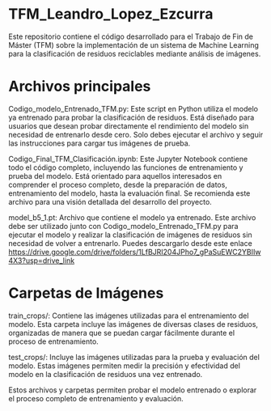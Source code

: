 # TFM_Leandro_Lopez_Ezcurra
Este repositorio contiene el código desarrollado para el Trabajo de Fin de Máster (TFM) sobre la implementación de un sistema de Machine Learning para la clasificación de residuos reciclables mediante análisis de imágenes.

# Archivos principales
Codigo_modelo_Entrenado_TFM.py: Este script en Python utiliza el modelo ya entrenado para probar la clasificación de residuos. Está diseñado para usuarios que desean probar directamente el rendimiento del modelo sin necesidad de entrenarlo desde cero. Solo debes ejecutar el archivo y seguir las instrucciones para cargar tus imágenes de prueba.

Codigo_Final_TFM_Clasificación.ipynb: Este Jupyter Notebook contiene todo el código completo, incluyendo las funciones de entrenamiento y prueba del modelo. Está orientado para aquellos interesados en comprender el proceso completo, desde la preparación de datos, entrenamiento del modelo, hasta la evaluación final. Se recomienda este archivo para una visión detallada del desarrollo del proyecto.

model_b5_1.pt: Archivo que contiene el modelo ya entrenado. Este archivo debe ser utilizado junto con Codigo_modelo_Entrenado_TFM.py para ejecutar el modelo y realizar la clasificación de imágenes de residuos sin necesidad de volver a entrenarlo. Puedes descargarlo desde este enlace https://drive.google.com/drive/folders/1LfBJRI204JPho7_gPaSuEWC2YBIIw4X3?usp=drive_link
 
# Carpetas de Imágenes
train_crops/: Contiene las imágenes utilizadas para el entrenamiento del modelo. Esta carpeta incluye las imágenes de diversas clases de residuos, organizadas de manera que se puedan cargar fácilmente durante el proceso de entrenamiento.

test_crops/: Incluye las imágenes utilizadas para la prueba y evaluación del modelo. Estas imágenes permiten medir la precisión y efectividad del modelo en la clasificación de residuos una vez entrenado.

Estos archivos y carpetas permiten probar el modelo entrenado o explorar el proceso completo de entrenamiento y evaluación.
